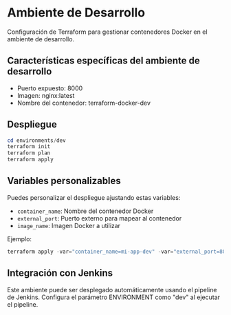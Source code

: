 # Ambiente de Desarrollo

Configuración de Terraform para gestionar contenedores Docker en el ambiente de desarrollo.

## Características específicas del ambiente de desarrollo

- Puerto expuesto: 8000
- Imagen: nginx:latest
- Nombre del contenedor: terraform-docker-dev

## Despliegue

```powershell
cd environments/dev
terraform init
terraform plan
terraform apply
```

## Variables personalizables

Puedes personalizar el despliegue ajustando estas variables:

- `container_name`: Nombre del contenedor Docker
- `external_port`: Puerto externo para mapear al contenedor
- `image_name`: Imagen Docker a utilizar

Ejemplo:
```powershell
terraform apply -var="container_name=mi-app-dev" -var="external_port=8080"
```

## Integración con Jenkins

Este ambiente puede ser desplegado automáticamente usando el pipeline de Jenkins. 
Configura el parámetro ENVIRONMENT como "dev" al ejecutar el pipeline.
